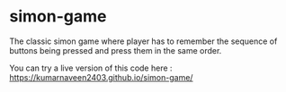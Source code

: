 # simon-game
The classic simon game where player has to remember the sequence of buttons being pressed and press them in the same order.

You can try a live version of this code here : https://kumarnaveen2403.github.io/simon-game/
